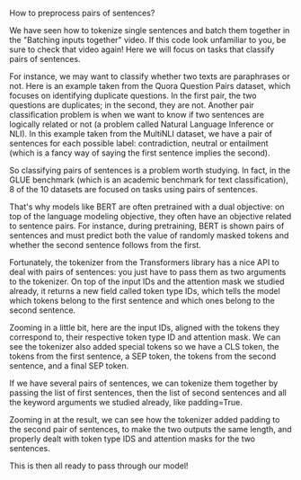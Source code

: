 How to preprocess pairs of sentences?

We have seen how to tokenize single sentences and batch them together in the "Batching inputs together" video. If this code look unfamiliar to you, be sure to check that video again! Here we will focus on tasks that classify pairs of sentences.

For instance, we may want to classify whether two texts are paraphrases or not. Here is an example taken from the Quora Question Pairs dataset, which focuses on identifying duplicate questions. In the first pair, the two questions are duplicates; in the second, they are not. Another pair classification problem is when we want to know if two sentences are logically related or not (a problem called Natural Language Inference or NLI). In this example taken from the MultiNLI dataset, we have a pair of sentences for each possible label: contradiction, neutral or entailment (which is a fancy way of saying the first sentence implies the second).

So classifying pairs of sentences is a problem worth studying. In fact, in the GLUE benchmark (which is an academic benchmark for text classification), 8 of the 10 datasets are focused on tasks using pairs of sentences.

That's why models like BERT are often pretrained with a dual objective: on top of the language modeling objective, they often have an objective related to sentence pairs. For instance, during pretraining, BERT is shown pairs of sentences and must predict both the value of randomly masked tokens and whether the second sentence follows from the first.

Fortunately, the tokenizer from the Transformers library has a nice API to deal with pairs of sentences: you just have to pass them as two arguments to the tokenizer. On top of the input IDs and the attention mask we studied already, it returns a new field called token type IDs, which tells the model which tokens belong to the first sentence and which ones belong to the second sentence.

Zooming in a little bit, here are the input IDs, aligned with the tokens they correspond to, their respective token type ID and attention mask. We can see the tokenizer also added special tokens so we have a CLS token, the tokens from the first sentence, a SEP token, the tokens from the second sentence, and a final SEP token.

If we have several pairs of sentences, we can tokenize them together by passing the list of first sentences, then the list of second sentences and all the keyword arguments we studied already, like padding=True.

Zooming in at the result, we can see how the tokenizer added padding to the second pair of sentences, to make the two outputs the same length, and properly dealt with token type IDS and attention masks for the two sentences.

This is then all ready to pass through our model!